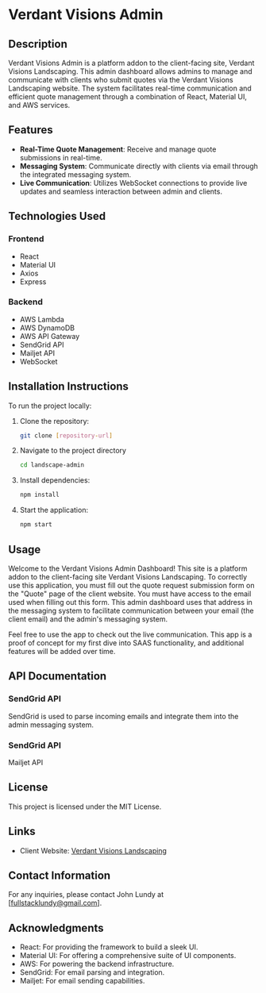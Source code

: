 # Verdant Visions Admin

## Description

Verdant Visions Admin is a platform addon to the client-facing site, Verdant Visions Landscaping. This admin dashboard allows admins to manage and communicate with clients who submit quotes via the Verdant Visions Landscaping website. The system facilitates real-time communication and efficient quote management through a combination of React, Material UI, and AWS services.

## Features

- **Real-Time Quote Management**: Receive and manage quote submissions in real-time.
- **Messaging System**: Communicate directly with clients via email through the integrated messaging system.
- **Live Communication**: Utilizes WebSocket connections to provide live updates and seamless interaction between admin and clients.

## Technologies Used

### Frontend

- React
- Material UI
- Axios
- Express

### Backend

- AWS Lambda
- AWS DynamoDB
- AWS API Gateway
- SendGrid API
- Mailjet API
- WebSocket

## Installation Instructions

To run the project locally:

1. Clone the repository:
   ```bash
   git clone [repository-url]
   ```
2. Navigate to the project directory
   ```bash
   cd landscape-admin
   ```
3. Install dependencies:
   ```bash
   npm install
   ```
4. Start the application:
   ```bash
   npm start
   ```

## Usage

Welcome to the Verdant Visions Admin Dashboard! This site is a platform addon to the client-facing site Verdant Visions Landscaping. To correctly use this application, you must fill out the quote request submission form on the "Quote" page of the client website. You must have access to the email used when filling out this form. This admin dashboard uses that address in the messaging system to facilitate communication between your email (the client email) and the admin's messaging system.

Feel free to use the app to check out the live communication. This app is a proof of concept for my first dive into SAAS functionality, and additional features will be added over time.

## API Documentation

### SendGrid API

SendGrid is used to parse incoming emails and integrate them into the admin messaging system.

### SendGrid API

Mailjet API

## License

This project is licensed under the MIT License.

## Links

- Client Website: [Verdant Visions Landscaping](https://verdantvisionslandscapingadmin.com/)

## Contact Information

For any inquiries, please contact John Lundy at [fullstacklundy@gmail.com].

## Acknowledgments

- React: For providing the framework to build a sleek UI.
- Material UI: For offering a comprehensive suite of UI components.
- AWS: For powering the backend infrastructure.
- SendGrid: For email parsing and integration.
- Mailjet: For email sending capabilities.
